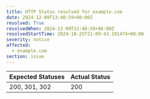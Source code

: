 ```yaml
---
title: HTTP Status resolved for example.com
date: 2024-12-09T13:40:59+00:00Z
resolved: True
resolvedWhen: 2024-12-09T13:40:59+00:00Z
resolvedStartTime: 2024-10-25T21:09:43.191474+00:00
severity: notice
affected:
  - example.com
section: issue
---
```


| Expected Statuses | Actual Status  |
|-------------------|----------------|
| 200, 301, 302 | 200 |
